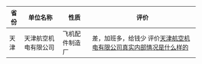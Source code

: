 |省份|单位名称|性质|评价|
|---|---|---|---|
|天津|天津航空机电有限公司|飞机配件制造厂|差，加班多，给钱少 评价[天津航空机电有限公司真实内部情况是什么样的](https://www.zhihu.com/question/351558606/answer/2057947057)|
